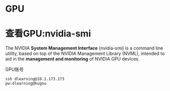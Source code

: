 # GPU

# 查看GPU:nvidia-smi

The NVIDIA **System Management Interface** (nvidia-smi) is a command line utility, based on top of the NVIDIA Management Library (NVML), intended to aid in the **management and monitoring** of NVIDIA GPU devices. 



GPU账号

```
ssh dlearning@10.1.173.173
pw:dlearning@kugou
```






